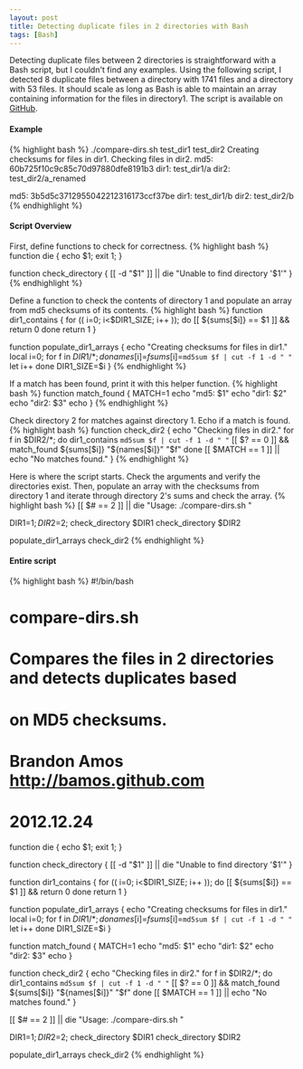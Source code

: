 ```yaml
---
layout: post
title: Detecting duplicate files in 2 directories with Bash
tags: [Bash]
---
```


Detecting duplicate files between 2 directories is straightforward
with a Bash script, but I couldn't find any examples.
Using the following script, I detected 8 duplicate files between a
directory with 1741 files and a directory with 53 files.
It should scale as long as Bash is able to maintain an array containing
information for the files in directory1.
The script is available on
[GitHub](https://github.com/bamos/simple-shell-scripts/blob/master/compare-dirs.sh).

#### Example
{% highlight bash %}
./compare-dirs.sh test_dir1 test_dir2
Creating checksums for files in dir1.
Checking files in dir2.
md5:  60b725f10c9c85c70d97880dfe8191b3
dir1: test_dir1/a
dir2: test_dir2/a_renamed

md5:  3b5d5c3712955042212316173ccf37be
dir1: test_dir1/b
dir2: test_dir2/b
{% endhighlight %}

#### Script Overview

First, define functions to check for correctness.
{% highlight bash %}
function die {
    echo $1; exit 1;
}

function check_directory {
    [[ -d "$1" ]] || die "Unable to find directory '$1'"
}
{% endhighlight %}

Define a function to check the contents of directory 1 and
populate an array from md5 checksums of its contents.
{% highlight bash %}
function dir1_contains {
    for (( i=0; i<$DIR1_SIZE; i++ )); do
        [[ ${sums[$i]} == $1 ]] && return 0
    done
    return 1
}

function populate_dir1_arrays {
    echo "Creating checksums for files in dir1."
    local i=0;
    for f in $DIR1/*; do
        names[$i]=$f
        sums[$i]=`md5sum $f | cut -f 1 -d " "`
        let i++
    done
    DIR1_SIZE=$i
}
{% endhighlight %}

If a match has been found, print it with this helper function.
{% highlight bash %}
function match_found {
    MATCH=1
    echo "md5:  $1"
    echo "dir1: $2"
    echo "dir2: $3"
    echo
}
{% endhighlight %}

Check directory 2 for matches against directory 1. Echo if a
match is found.
{% highlight bash %}
function check_dir2 {
    echo "Checking files in dir2."
    for f in $DIR2/*; do
        dir1_contains `md5sum $f | cut -f 1 -d " "`
        [[ $? == 0 ]] && match_found ${sums[$i]} "${names[$i]}" "$f"
    done
    [[ $MATCH == 1 ]] || echo "No matches found."
}
{% endhighlight %}

Here is where the script starts. Check the arguments and verify the
directories exist. Then, populate an array with the checksums from directory
1 and iterate through directory 2's sums and check the array.
{% highlight bash %}
[[ $# == 2 ]] || die "Usage: ./compare-dirs.sh <dir1> <dir2>"

DIR1=$1; DIR2=$2;
check_directory $DIR1
check_directory $DIR2

populate_dir1_arrays
check_dir2
{% endhighlight %}

#### Entire script
{% highlight bash %}
#!/bin/bash
#
# compare-dirs.sh
# 
# Compares the files in 2 directories and detects duplicates based
# on MD5 checksums.
#
# Brandon Amos <http://bamos.github.com>
# 2012.12.24

function die {
    echo $1; exit 1;
}

function check_directory {
    [[ -d "$1" ]] || die "Unable to find directory '$1'"
}

function dir1_contains {
    for (( i=0; i<$DIR1_SIZE; i++ )); do
        [[ ${sums[$i]} == $1 ]] && return 0
    done
    return 1
}

function populate_dir1_arrays {
    echo "Creating checksums for files in dir1."
    local i=0;
    for f in $DIR1/*; do
        names[$i]=$f
        sums[$i]=`md5sum $f | cut -f 1 -d " "`
        let i++
    done
    DIR1_SIZE=$i
}

function match_found {
    MATCH=1
    echo "md5:  $1"
    echo "dir1: $2"
    echo "dir2: $3"
    echo
}

function check_dir2 {
    echo "Checking files in dir2."
    for f in $DIR2/*; do
        dir1_contains `md5sum $f | cut -f 1 -d " "`
        [[ $? == 0 ]] && match_found ${sums[$i]} "${names[$i]}" "$f"
    done
    [[ $MATCH == 1 ]] || echo "No matches found."
}

[[ $# == 2 ]] || die "Usage: ./compare-dirs.sh <dir1> <dir2>"

DIR1=$1; DIR2=$2;
check_directory $DIR1
check_directory $DIR2

populate_dir1_arrays
check_dir2
{% endhighlight %}
